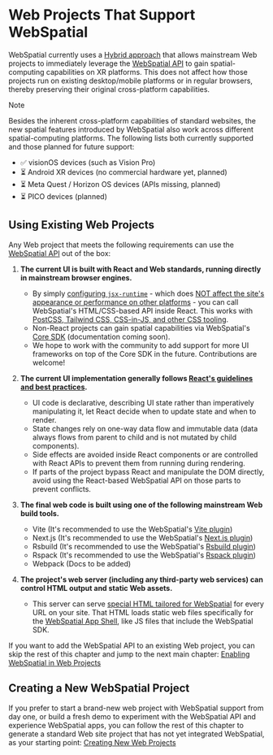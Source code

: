 # Web Projects That Support WebSpatial

WebSpatial currently uses a [Hybrid approach](../../core-concepts/unique-concepts-in-webspatial.md#webspatial-sdk) that allows mainstream Web projects to immediately leverage the [WebSpatial API](../../core-concepts/unique-concepts-in-webspatial.md#webspatial-api) to gain spatial-computing capabilities on XR platforms. This does not affect how those projects run on existing desktop/mobile platforms or in regular browsers, thereby preserving their original cross-platform capabilities.

> [!NOTE]
> Besides the inherent cross-platform capabilities of standard websites, the new spatial features introduced by WebSpatial also work across different spatial-computing platforms. The following lists both currently supported and those planned for future support:
> - ✅ visionOS devices (such as Vision Pro)
> - ⏳ Android XR devices (no commercial hardware yet, planned)
> - ⏳ Meta Quest / Horizon OS devices (APIs missing, planned)
> - ⏳ PICO devices (planned)

<a id="existing-projects"></a>
## Using Existing Web Projects

Any Web project that meets the following requirements can use the [WebSpatial API](../../core-concepts/unique-concepts-in-webspatial.md#webspatial-api) out of the box:

1. **The current UI is built with React and Web standards, running directly in mainstream browser engines.**
   - By simply [configuring `jsx-runtime`](../enabling-webspatial-in-web-projects/configure-js-ts-compiler.md) - which does [NOT affect the site's appearance or performance on other platforms](../enabling-webspatial-in-web-projects/generate-a-webspatial-specific-website.md) - you can call WebSpatial's HTML/CSS-based API inside React. This works with [PostCSS, Tailwind CSS, CSS-in-JS, and other CSS tooling](../using-the-webspatial-api/spatialize-html-elements.md#css).
   - Non-React projects can gain spatial capabilities via WebSpatial's [Core SDK](../enabling-webspatial-in-web-projects/step-1-install-the-webspatial-sdk.md#core-sdk) (documentation coming soon).
   - We hope to work with the community to add support for more UI frameworks on top of the Core SDK in the future. Contributions are welcome!

2. **The current UI implementation generally follows [React's guidelines and best practices](https://react.dev/reference/rules).**
   - UI code is declarative, describing UI state rather than imperatively manipulating it, let React decide when to update state and when to render.
   - State changes rely on one-way data flow and immutable data (data always flows from parent to child and is not mutated by child components).
   - Side effects are avoided inside React components or are controlled with React APIs to prevent them from running during rendering.
   - If parts of the project bypass React and manipulate the DOM directly, avoid using the React-based WebSpatial API on those parts to prevent conflicts.

3. **The final web code is built using one of the following mainstream Web build tools.**
   - Vite (It's recommended to use the WebSpatial's [Vite plugin](../enabling-webspatial-in-web-projects/add-optimizations-and-defaults-to-web-build-tools.md#vite))
   - Next.js (It's recommended to use the WebSpatial's [Next.js plugin](../enabling-webspatial-in-web-projects/add-optimizations-and-defaults-to-web-build-tools.md#next))
   - Rsbuild (It's recommended to use the WebSpatial's [Rsbuild plugin](../enabling-webspatial-in-web-projects/add-optimizations-and-defaults-to-web-build-tools.md#rsbuild))
   - Rspack (It's recommended to use the WebSpatial's [Rspack plugin](../enabling-webspatial-in-web-projects/add-optimizations-and-defaults-to-web-build-tools.md#rspack))
   - Webpack (Docs to be added)

4. **The project's web server (including any third-party web services) can control HTML output and static Web assets.**
   - This server can serve [special HTML tailored for WebSpatial](../enabling-webspatial-in-web-projects/generate-a-webspatial-specific-website.md) for every URL on your site. That HTML loads static web files specifically for the [WebSpatial App Shell](../../core-concepts/unique-concepts-in-webspatial.md#webspatial-sdk), like JS files that include the WebSpatial SDK.

If you want to add the WebSpatial API to an existing Web project, you can skip the rest of this chapter and jump to the next main chapter: [Enabling WebSpatial in Web Projects](../enabling-webspatial-in-web-projects/README.md)

<a id="new-projects"></a>
## Creating a New WebSpatial Project

If you prefer to start a brand-new web project with WebSpatial support from day one, or build a fresh demo to experiment with the WebSpatial API and experience WebSpatial apps, you can follow the rest of this chapter to generate a standard Web site project that has not yet integrated WebSpatial, as your starting point: [Creating New Web Projects](./creating-new-web-projects.md)
